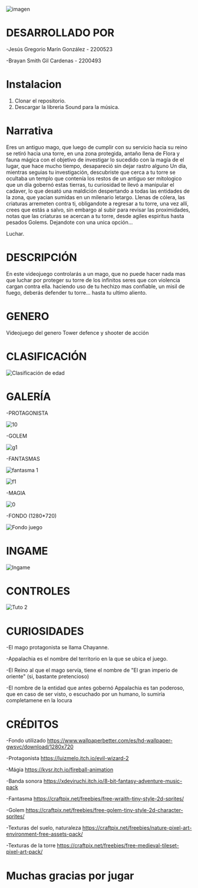 

![imagen](https://user-images.githubusercontent.com/89647108/136501138-0af24cd6-cfde-4370-9212-8c67c7ebd3f4.png)

# DESARROLLADO POR

-Jesús Gregorio Marín González - 2200523

-Brayan Smith Gil Cardenas - 2200493

# Instalacion
1. Clonar el repositorio.
2. Descargar la libreria Sound para la música.

# Narrativa

Eres un antiguo mago, que luego de cumplir con su servicio hacia su reino se retiró hacia una torre, en una zona protegida, antaño llena de Flora y fauna mágica con el objetivo de investigar lo sucedido con la magía de el lugar, que hace mucho tiempo, desapareció sin dejar rastro alguno
Un día, mientras seguias tu investigación, descubriste que cerca a tu torre se ocultaba un templo que contenía los restos de un antiguo
ser mitologico que un día gobernó estas tierras, tu curiosidad te llevó a manipular el cadaver, lo que desató una maldición despertando a todas las entidades de la zona, que yacian sumidas en un milenario letargo.
Llenas de cólera, las criaturas arremeten contra ti, obligandote a regresar a tu torre, una vez allí, crees que estás a salvo, sin embargo al subir para revisar las proximidades, notas que las criaturas se acercan a tu torre, desde agiles espiritus hasta pesados Golems. Dejandote con una unica opción...

Luchar.

# DESCRIPCIÓN

En este videojuego controlarás a un mago, que no puede hacer nada mas que luchar por proteger su torre de los infinitos seres que con violencia cargan contra ella.
haciendo uso de tu hechizo mas confiable, un misil de fuego, deberás defender tu torre...
hasta tu ultimo aliento.

# GENERO 

Videojuego del genero Tower defence y shooter de acción

# CLASIFICACIÓN

![Clasificación de edad](https://user-images.githubusercontent.com/89647108/136501178-ee92dbde-2e87-42cf-8eee-fe105df5d190.JPG)

# GALERÍA

-PROTAGONISTA

![10](https://user-images.githubusercontent.com/89647108/136501288-0adac9dd-0e31-494a-b044-763c42d618a2.png)

-GOLEM

![g1](https://user-images.githubusercontent.com/89646836/138017449-06abf9f9-6553-4280-8700-df9ae7a764ef.png)

-FANTASMAS

![fantasma 1](https://user-images.githubusercontent.com/89646836/138017483-2902bbfe-5c9c-424f-a100-50eec307b0e9.png)

![f1](https://user-images.githubusercontent.com/89646836/138017492-fb21b129-dfee-4868-8383-83f78953c708.png)


-MAGIA

![0](https://user-images.githubusercontent.com/89647108/136501711-df455bfb-097a-4e70-b5be-caf4931d0b32.png)

-FONDO (1280*720)


![Fondo juego](https://user-images.githubusercontent.com/89647108/136502262-2b0dcda1-95ad-45e9-b024-060eee973a7a.jpg)

# INGAME

![Ingame](https://user-images.githubusercontent.com/89647108/136502975-d745ac8a-5f73-4fd2-b2f6-bd0c0a1b7c37.jpeg)


# CONTROLES

![Tuto 2](https://user-images.githubusercontent.com/89647108/136502366-8273a32d-a723-4be5-97b3-a7c64bdba67d.jpg)


# CURIOSIDADES

-El mago protagonista se llama Chayanne.

-Appalachia es el nombre del territorio en la que se ubica el juego.

-El Reino al que el mago servía, tiene el nombre de "El gran imperio de oriente" 
(si, bastante pretencioso) 

-El nombre de la entidad que antes gobernó Appalachia es tan poderoso, que en caso de ser visto, o escuchado por un humano,
lo sumiría completamene en la locura

# CRÉDITOS 

-Fondo utilizado
https://www.wallpaperbetter.com/es/hd-wallpaper-gwsvc/download/1280x720

-Protagonista
https://luizmelo.itch.io/evil-wizard-2

-Mágia
https://kvsr.itch.io/fireball-animation

-Banda sonora
https://xdeviruchi.itch.io/8-bit-fantasy-adventure-music-pack

-Fantasma
https://craftpix.net/freebies/free-wraith-tiny-style-2d-sprites/

-Golem
https://craftpix.net/freebies/free-golem-tiny-style-2d-character-sprites/

-Texturas del suelo, naturaleza
https://craftpix.net/freebies/nature-pixel-art-environment-free-assets-pack/

-Texturas de la torre
https://craftpix.net/freebies/free-medieval-tileset-pixel-art-pack/



# Muchas gracias por jugar
